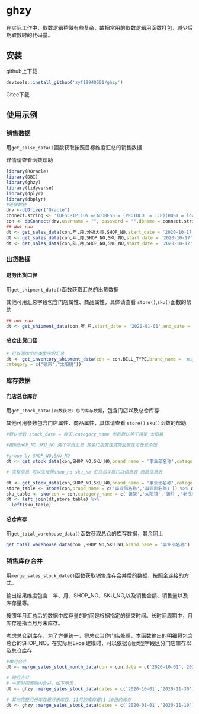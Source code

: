 # ghzy

在实际工作中，取数逻辑稍微有些复杂，故把常用的取数逻辑用函数打包，减少后期取数时的代码量。



## 安装

github上下载

```R
devtools::install_github('zyf19940501/ghzy')
```

Gitee下载



## 使用示例



### 销售数据

用`get_salse_data()`函数获取按照目标维度汇总的销售数据

详情请查看函数帮助

```R
library(ROracle)
library(DBI)
library(ghzy)
library(tidyverse)
library(dplyr)
library(dbplyr)
#连接数仓
drv <-dbDriver("Oracle")
connect.string <- '(DESCRIPTION =(ADDRESS = (PROTOCOL = TCP)(HOST = localhost)(PORT = 1521))(CONNECT_DATA = (SERVER = DEDICATED)(SERVICE_NAME = ghbi) ))'
con <- dbConnect(drv,username = "", password = "",dbname = connect.string)
## Not run
dt <- get_sales_data(con,年,月,分析大类,SHOP_NO,start_date = '2020-10-17',end_date = '2020-11-16',brand_name = '事业部名称',category_name = c('镜架','太阳镜'))
dt <- get_sales_data(con,年,月,SHOP_NO,SKU_NO,start_date = '2020-10-17',end_date = '2020-11-16',brand_name = '事业部名称1'，area_name = "华东")
dt <- get_sales_data(con,年,月,SHOP_NO,SKU_NO,start_date = '2020-10-17',end_date = '2020-11-16',brand_name = '事业部名称1',channel_type = "直营")
```



### 出货数据

#### 财务出货口径

用`get_shipment_data()`函数获取汇总的出货数据

其他可用汇总字段包含门店属性、商品属性，具体请查看 `store()`,`sku()`函数的帮助

```R
## not run
dt <- get_shipment_data(con,年,月,start_date = '2020-01-01',end_date = '2020-10-25',brand_name = '事业部名称')
```

#### 总仓出货口径

```R
# 可以添加出货类型字段汇总
dt <- get_inventory_shipment_data(con = con,BILL_TYPE,brand_name = 'mujosh',start_date = '2020-10-10',end_date = '2020-10-31',
category = c("镜架","太阳镜"))
```



### 库存数据

#### 门店总仓库存

用`get_stock_data()函数获取汇总的库存数据`，包含门店以及总仓库存

其他可用参数包含门店属性、商品属性，具体请查看 `store()`,`sku()`函数的帮助

```R
#默认参数 stock_date = 昨天,category_name 参数默认等于镜架 太阳镜

#按照SHOP_NO,SKU_NO 两个字段汇总 其余门店属性或商品属性可任意添加

#group by SHOP_NO,SKU_NO
dt <- get_stock_data(con,SHOP_NO,SKU_NO,brand_name = '事业部名称',category_name = c('镜架','太阳镜','镜片','老视成镜','防蓝光镜','隐形眼镜','周边商品','物料'))

# 完整信息 可以先按照shop_no sku_no 汇总后关联门店信息表 商品信息表

dt <- get_stock_data(con,SHOP_NO,SKU_NO,brand_name = '事业部名称',category_name = c('镜架','太阳镜','镜片','老视成镜','防蓝光镜','隐形眼镜','周边商品','物料'))
store_table <- store(con,brand_name = c('事业部名称','事业部名称1')) %>% collect()
sku_table <- sku(con = con,category_name = c('镜架','太阳镜','镜片','老视成镜','防蓝光镜','隐形眼镜','周边商品','物料')) %>% collect()
dt <- left_join(dt,store_table) %>% 
  left(sku_table)
```

#### 总仓库存

用`get_total_warehouse_data()`函数获取总仓的库存数据，其余同上

``` R
get_total_warehouse_data(con ,SHOP_NO,SKU_NO,brand_name = '事业部名称')
```


### 销售库存合并

用`merge_sales_stock_date()`函数获取销售库存合并后的数据，按照全连接的方式。

输出结果维度包含：年、月、SHOP_NO、SKU_NO,以及销售金额、销售量以及库存量等。

按照年月汇总后的数据中库存量的时间是根据指定的结束时间。长时间周期中，月库存是指当月月末库存。

考虑总仓到库存，为了方便统一，将总仓当作门店处理，本函数输出的明细将包含总仓的SHOP_NO，在实际用Excel建模时，可以依据`仓位类型`字段区分门店库存以及总仓库存.

``` R
#单月合并
dt <- merge_sales_stock_month_data(con = con,date = c('2020-10-01','2020-10-30'),brand_name = '事业部名称')

# 跨月合并
# 一定时间周期内合并，如下所示：
dt <- ghzy::merge_sales_stock_data(dates = c('2020-10-01','2020-11-30'),con = con, brand_name = '事业部名称')

# 其他完整月份库存是月末库存，11月的库存是11-10日的库存
dt <- ghzy::merge_sales_stock_data(dates = c('2020-01-01','2020-11-10'),con = con, brand_name = '事业部名称')
```